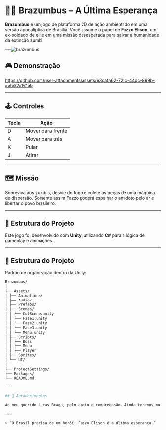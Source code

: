 # 🧟‍♂️ Brazumbus – A Última Esperança

**Brazumbus** é um jogo de plataforma 2D de ação ambientado em uma versão apocalíptica de Brasília. Você assume o papel de **Fazzo Elison**, um ex-soldado de elite em uma missão desesperada para salvar a humanidade da extinção zumbi.


---![brazumbus](https://github.com/user-attachments/assets/024f3702-6c33-4d89-a43e-23fbe7ae8b67)


## 🎮 Demonstração


https://github.com/user-attachments/assets/e3cafa62-721c-44dc-899b-aefe87a161ab


---

## 🕹️ Controles

| Tecla | Ação               |
|-------|--------------------|
| D     | Mover para frente  |
| A     | Mover para trás    |
| K     | Pular              |
| J     | Atirar             |

---

## 🗺️ Missão

Sobreviva aos zumbis, desvie do fogo e colete as peças de uma máquina de dispersão. Somente assim Fazzo poderá espalhar o antídoto pelo ar e libertar o povo brasileiro.

---

## 📂 Estrutura do Projeto

Este jogo foi desenvolvido com **Unity**, utilizando **C#** para a lógica de gameplay e animações.

---

## 📁 Estrutura do Projeto

Padrão de organização dentro da Unity:

```bash
Brazumbus/
│
├── Assets/
│ ├── Animations/
│ ├── Audio/
│ ├── Prefabs/
│ ├── Scenes/
│ │ └── CutScene.unity
│ │ └── Fase1.unity
│ │ └── Fase2.unity
│ │ └── Fase3.unity
│ │ └── Menu.unity
│ ├── Scripts/
│ │ ├── Boss
│ │ ├── Menu
│ │ ├── Player
│ ├── Sprites/
│ └── UI/
│
├── ProjectSettings/
├── Packages/
└── README.md

---

## 🙏 Agradecimentos

Ao meu querido Lucas Braga, pelo apoio e compreensão. Ainda teremos muitos mais projetos pela frente!

---

> “O Brasil precisa de um herói. Fazzo Elison é a última esperança.”
